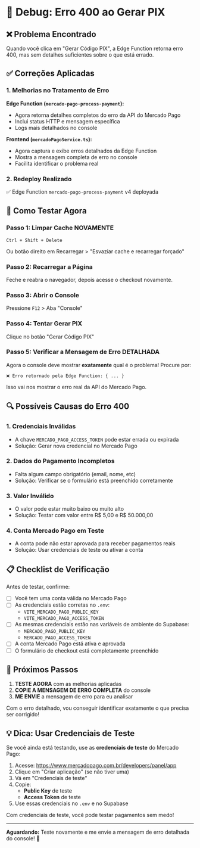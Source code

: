 # 🐛 Debug: Erro 400 ao Gerar PIX

## ❌ Problema Encontrado

Quando você clica em "Gerar Código PIX", a Edge Function retorna erro 400, mas sem detalhes suficientes sobre o que está errado.

## ✅ Correções Aplicadas

### 1. Melhorias no Tratamento de Erro

**Edge Function (`mercado-pago-process-payment`):**
- Agora retorna detalhes completos do erro da API do Mercado Pago
- Inclui status HTTP e mensagem específica
- Logs mais detalhados no console

**Frontend (`mercadoPagoService.ts`):**
- Agora captura e exibe erros detalhados da Edge Function
- Mostra a mensagem completa de erro no console
- Facilita identificar o problema real

### 2. Redeploy Realizado

✅ Edge Function `mercado-pago-process-payment` v4 deployada

## 🧪 Como Testar Agora

### Passo 1: Limpar Cache NOVAMENTE

```
Ctrl + Shift + Delete
```

Ou botão direito em Recarregar > "Esvaziar cache e recarregar forçado"

### Passo 2: Recarregar a Página

Feche e reabra o navegador, depois acesse o checkout novamente.

### Passo 3: Abrir o Console

Pressione `F12` > Aba "Console"

### Passo 4: Tentar Gerar PIX

Clique no botão "Gerar Código PIX"

### Passo 5: Verificar a Mensagem de Erro DETALHADA

Agora o console deve mostrar **exatamente** qual é o problema! Procure por:

```
❌ Erro retornado pela Edge Function: { ... }
```

Isso vai nos mostrar o erro real da API do Mercado Pago.

## 🔍 Possíveis Causas do Erro 400

### 1. **Credenciais Inválidas**
- A chave `MERCADO_PAGO_ACCESS_TOKEN` pode estar errada ou expirada
- Solução: Gerar nova credencial no Mercado Pago

### 2. **Dados do Pagamento Incompletos**
- Falta algum campo obrigatório (email, nome, etc)
- Solução: Verificar se o formulário está preenchido corretamente

### 3. **Valor Inválido**
- O valor pode estar muito baixo ou muito alto
- Solução: Testar com valor entre R$ 5,00 e R$ 50.000,00

### 4. **Conta Mercado Pago em Teste**
- A conta pode não estar aprovada para receber pagamentos reais
- Solução: Usar credenciais de teste ou ativar a conta

## 📋 Checklist de Verificação

Antes de testar, confirme:

- [ ] Você tem uma conta válida no Mercado Pago
- [ ] As credenciais estão corretas no `.env`:
  - `VITE_MERCADO_PAGO_PUBLIC_KEY`
  - `VITE_MERCADO_PAGO_ACCESS_TOKEN`
- [ ] As mesmas credenciais estão nas variáveis de ambiente do Supabase:
  - `MERCADO_PAGO_PUBLIC_KEY`
  - `MERCADO_PAGO_ACCESS_TOKEN`
- [ ] A conta Mercado Pago está ativa e aprovada
- [ ] O formulário de checkout está completamente preenchido

## 🎯 Próximos Passos

1. **TESTE AGORA** com as melhorias aplicadas
2. **COPIE A MENSAGEM DE ERRO COMPLETA** do console
3. **ME ENVIE** a mensagem de erro para eu analisar

Com o erro detalhado, vou conseguir identificar exatamente o que precisa ser corrigido!

## 💡 Dica: Usar Credenciais de Teste

Se você ainda está testando, use as **credenciais de teste** do Mercado Pago:

1. Acesse: https://www.mercadopago.com.br/developers/panel/app
2. Clique em "Criar aplicação" (se não tiver uma)
3. Vá em "Credenciais de teste"
4. Copie:
   - **Public Key** de teste
   - **Access Token** de teste
5. Use essas credenciais no `.env` e no Supabase

Com credenciais de teste, você pode testar pagamentos sem medo!

---

**Aguardando:** Teste novamente e me envie a mensagem de erro detalhada do console! 🚀

